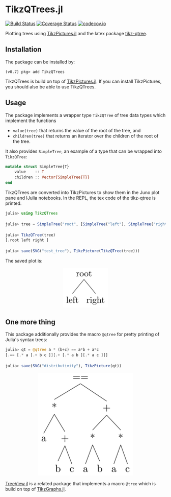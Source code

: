 # TikzQTrees.jl

[![Build Status](https://travis-ci.org/dharasim/TikzQTrees.jl.svg?branch=master)](https://travis-ci.org/dharasim/TikzQTrees.jl)
[![Coverage Status](https://coveralls.io/repos/dharasim/TikzQTrees.jl/badge.svg?branch=master&service=github)](https://coveralls.io/github/dharasim/TikzQTrees.jl?branch=master)
[![codecov.io](http://codecov.io/github/dharasim/TikzQTrees.jl/coverage.svg?branch=master)](http://codecov.io/github/dharasim/TikzQTrees.jl?branch=master)

Plotting trees using [TikzPictures.jl](https://github.com/JuliaTeX/TikzPictures.jl) and the latex package [tikz-qtree](https://www.ctan.org/pkg/tikz-qtree).

## Installation
The package can be installed by:
```
(v0.7) pkg> add TikzQTrees
```

TikzQTrees is build on top of [TikzPictures.jl](https://github.com/JuliaTeX/TikzPictures.jl). If you can install TikzPictures, you should also be able to use TikzQTrees.

## Usage

The package implements a wrapper type `TikzQTree` of tree data types which implement the functions
- `value(tree)` that returns the value of the root of the tree, and
- `children(tree)` that returns an iterator over the children of the root of the tree.

It also provides `SimpleTree`, an example of a type that can be wrapped into `TikzQTree`:

```julia
mutable struct SimpleTree{T}
    value    :: T
    children :: Vector{SimpleTree{T}}
end
```

TikzQTrees are converted into TikzPictures to show them in the Juno plot pane and IJulia notebooks. In the REPL, the tex code of the tikz-qtree is printed.

```julia
julia> using TikzQTrees

julia> tree = SimpleTree("root", [SimpleTree("left"), SimpleTree("right")]);

julia> TikzQTree(tree)
[.root left right ]

julia> save(SVG("test_tree"), TikzPicture(TikzQTree(tree)))

```

The saved plot is:

<p align="center">
  <img src="tree_plots/test_tree.svg" width="140"/>
</p>

## One more thing

This package additionally provides the macro `@qtree` for pretty printing of Julia's syntax trees:

```julia
julia> qt = @qtree a * (b+c) == a*b + a*c
[.== [.* a [.+ b c ]][.+ [.* a b ][.* a c ]]]

julia> save(SVG("distributivity"), TikzPicture(qt))

```

<p align="center">
  <img src="tree_plots/distributivity.svg" width="300"/>
</p>

[TreeView.jl](https://github.com/JuliaTeX/TreeView.jl) is a related package that implements a macro `@tree` which is build on top of [TikzGraphs.jl](https://github.com/JuliaTeX/TikzGraphs.jl).
